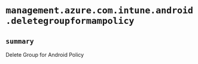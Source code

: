 # `management.azure.com.intune.android.deletegroupformampolicy`

## `summary`
Delete Group for Android Policy


